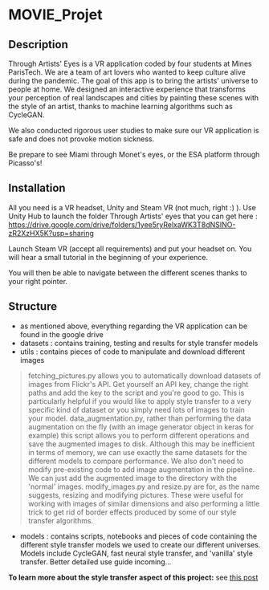 # MOVIE_Projet

## Description
Through Artists' Eyes is a VR application coded by four students at Mines ParisTech. We are a team of art lovers who wanted to keep culture alive during the pandemic.
The goal of this app is to bring the artists' universe to people at home. We designed an interactive experience that transforms your perception of real landscapes and cities by painting these scenes with the style of an artist, thanks to machine learning algorithms such as CycleGAN.

We also conducted rigorous user studies to make sure our VR application is safe and does not provoke motion sickness.

Be prepare to see Miami through Monet's eyes, or the ESA platform through Picasso's!

## Installation
All you need is a VR headset, Unity and Steam VR (not much, right :) ).
Use Unity Hub to launch the folder Through Artists' eyes that you can get here : https://drive.google.com/drive/folders/1yee5ryRelxaWK3T8dNSINO-zR2XzHX5K?usp=sharing

Launch Steam VR (accept all requirements) and put your headset on. You will hear a small tutorial in the beginning of your experience. 

You will then be able to navigate between the different scenes thanks to your right pointer.

## Structure
- as mentioned above, everything regarding the VR application can be found in the google drive
- datasets : contains training, testing and results for style transfer models 
- utils : contains pieces of code to manipulate and download different images
 > fetching_pictures.py allows you to automatically download datasets of images from Flickr's API. Get yourself an API key, change the right paths and add the key to the script and you're good to go. This is particularly helpful if you would like to apply style transfer to a very specific kind of dataset or you simply need lots of images to train your model.
 > data_augmentation.py, rather than performing the data augmentation on the fly (with an image generator object in keras for example) this script allows you to perform different operations and save the augmented images to disk. Although this may be inefficient in terms of memory, we can use exactly the same datasets for the different models to compare performance. We also don't need to modify pre-existing code to add image augmentation in the pipeline. We can just add the augmented image to the directory with the 'normal' images.
 > modify_images.py and resize.py are for, as the name suggests, resizing and modifying pictures. These were useful for working with images of similar dimensions and also performing a little trick to get rid of border effects produced by some of our style transfer algorithms. 
- models : contains scripts, notebooks and pieces of code containing the different style transfer models we used to create our different universes. Models include CycleGAN, fast neural style transfer, and 'vanilla' style transfer. Better detailed use guide incoming...

**To learn more about the style transfer aspect of this project:** see [this post](https://sebastianpartarrieu.github.io/projects/2_project/)


